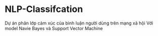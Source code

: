 # NLP-Classifcation
Dự án phân lớp cảm xúc của bình luận người dùng trên mạng xã hội
Với model Navie Bayes và Support Vector Machine
